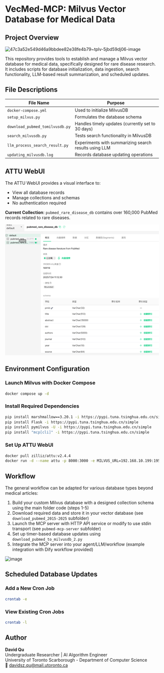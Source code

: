 # VecMed-MCP: Milvus Vector Database for Medical Data

## Project Overview
<img width="256" height="256" alt="47c3a52e549d46a9bbdee82e38fe4b79~tplv-5jbd59dj06-image" src="https://github.com/user-attachments/assets/55f7ce4b-7214-4ab8-ac3f-8cfe569d8e1d" />

This repository provides tools to establish and manage a Milvus vector database for medical data, specifically designed for rare disease research. It includes scripts for database initialization, data ingestion, search functionality, LLM-based result summarization, and scheduled updates.

## File Descriptions

| File Name | Purpose |
|-----------|---------|
| `docker-compose.yml` | Used to initialize MilvusDB |
| `setup_milvus.py` | Formulates the database schema |
| `download_pubmed_tomilvusdb.py` | Handles timely updates (currently set to 30 days) |
| `search_milvusdb.py` | Tests search functionality in MilvusDB |
| `llm_process_search_result.py` | Experiments with summarizing search results using LLM |
| `updating_milvusdb.log` | Records database updating operations |

## ATTU WebUI
The ATTU WebUI provides a visual interface to:
- View all database records
- Manage collections and schemas
- No authentication required

**Current Collection**: `pubmed_rare_disease_db` contains over 160,000 PubMed records related to rare diseases.

![Attu WebUI](./graph/attu.png)

## Environment Configuration

### Launch Milvus with Docker Compose
```bash
docker compose up -d
```

### Install Required Dependencies
```bash
pip install marshmallow==3.20.1 -i https://pypi.tuna.tsinghua.edu.cn/simple
pip install Flask -i https://pypi.tuna.tsinghua.edu.cn/simple
pip install pymilvus -U -i https://pypi.tuna.tsinghua.edu.cn/simple
pip install "mcp[cli]" -i https://pypi.tuna.tsinghua.edu.cn/simple
```

### Set Up ATTU WebUI
```bash
docker pull zilliz/attu:v2.4.4
docker run -d --name attu -p 8000:3000 -e MILVUS_URL=192.168.10.199:19530 zilliz/attu:v2.4.4
```

## Workflow

The general workflow can be adapted for various database types beyond medical articles:

1. Build your custom Milvus database with a designed collection schema using the main folder code (steps 1-5)
2. Download required data and store it in your vector database (see `download_pubmed_2015-2025` subfolder)
3. Launch the MCP server with HTTP API service or modify to use stdin transport (see `pubmed-mcp-server` subfolder)
4. Set up timer-based database updates using `download_pubmed_to_milvusdb_2.py`
5. Integrate the MCP server into your agent/LLM/workflow (example integration with Dify workflow provided)

<img width="1024" height="256" alt="image" src="https://github.com/user-attachments/assets/f80ff91c-4e2f-4224-884e-37169f1f53ea" />

## Scheduled Database Updates

### Add a New Cron Job
```bash
crontab -e
```

### View Existing Cron Jobs
```bash
crontab -l
```

## Author

**David Qu**  
Undergraduate Researcher | AI Algorithm Engineer  
University of Toronto Scarborough - Department of Computer Science  
📧 davidsz.qu@mail.utoronto.ca
